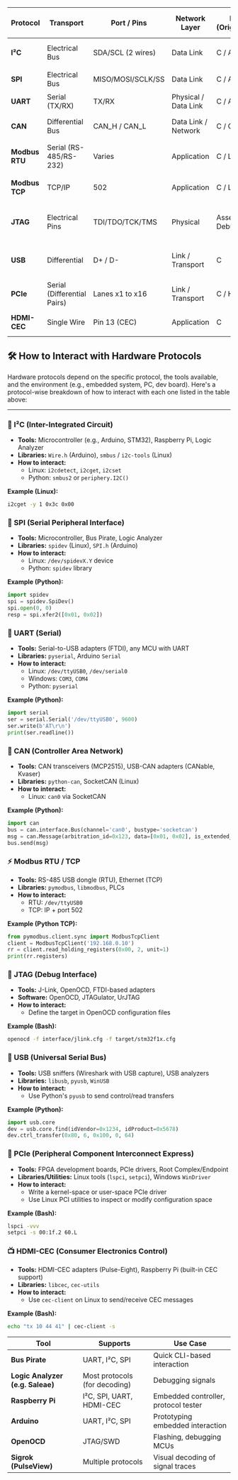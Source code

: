 | Protocol       | Transport                   | Port / Pins       | Network Layer        | Language (Original/Typical) | Communication Type              | Default Credentials | Encryption / Encoding          | Raw Request Example                         | Raw Response Example                    |
| -------------- | --------------------------- | ----------------- | -------------------- | --------------------------- | ------------------------------- | ------------------- | ------------------------------ | ------------------------------------------- | --------------------------------------- |
| **I²C**        | Electrical Bus              | SDA/SCL (2 wires) | Data Link            | C / Assembly                | Binary (Register/Address-based) | None                | None                           | `[START][ADDR_W][REG][STOP]`                | `[START][ADDR_R][DATA][STOP]`           |
| **SPI**        | Electrical Bus              | MISO/MOSI/SCLK/SS | Data Link            | C / Assembly                | Binary                          | None                | None                           | `[SS LOW][CMD][DATA][SS HIGH]`              | `[SS LOW][RESP][SS HIGH]`               |
| **UART**       | Serial (TX/RX)              | TX/RX             | Physical / Data Link | C / Assembly                | Text / Binary                   | None                | None                           | `AT+CMD\r\n`                                | `OK\r\n` or `+RESP:DATA\r\n`            |
| **CAN**        | Differential Bus            | CAN\_H / CAN\_L   | Data Link / Network  | C / C++                     | Binary (Frame-based)            | None                | Optional (CAN-FD/ISO)          | `ID: 0x123, DATA: [01 02 03 04]`            | `ACK / Response Frame`                  |
| **Modbus RTU** | Serial (RS-485/RS-232)      | Varies            | Application          | C / Ladder Logic            | Binary (Frame)                  | None                | CRC16                          | `[0x01][0x03][0x00][0x00][0x00][0x02][CRC]` | `[0x01][0x03][0x04][DATA][CRC]`         |
| **Modbus TCP** | TCP/IP                      | 502               | Application          | C / Ladder Logic            | Binary (Modbus PDU)             | None                | CRC or TCP checksum            | `[MBAP][Function][Data]`                    | `[MBAP][Function][Response Data]`       |
| **JTAG**       | Electrical Pins             | TDI/TDO/TCK/TMS   | Physical             | Assembly / Debug Tools      | Binary                          | None                | None                           | `IRSCAN`, `DRSCAN`, `RESET` commands        | Target responds during shift operations |
| **USB**        | Differential                | D+ / D-           | Link / Transport     | C                           | Binary                          | None                | Optional (USB Secure Comm)     | `Setup Packet: bmRequestType, bRequest...`  | `Data Packet or ACK`                    |
| **PCIe**       | Serial (Differential Pairs) | Lanes x1 to x16   | Link / Transport     | C / HDL                     | Binary (TLP/DLLP)               | None                | Optional (IDE, TLP encryption) | `Memory Read TLP`                           | `Memory Read Completion TLP`            |
| **HDMI-CEC**   | Single Wire                 | Pin 13 (CEC)      | Application          | C                           | Text (hex opcodes)              | None                | None                           | `0x10 0x44 0x41` (Volume Up)                | `0x10 0x8C` (Feature Abort)             |

## 🛠️ How to Interact with Hardware Protocols

Hardware protocols depend on the specific protocol, the tools available, and the environment (e.g., embedded system, PC, dev board). Here's a protocol-wise breakdown of how to interact with each one listed in the table above:

---

### 🔌 I²C (Inter-Integrated Circuit)

- **Tools:** Microcontroller (e.g., Arduino, STM32), Raspberry Pi, Logic Analyzer  
- **Libraries:** `Wire.h` (Arduino), `smbus` / `i2c-tools` (Linux)  
- **How to interact:**
  - Linux: `i2cdetect`, `i2cget`, `i2cset`
  - Python: `smbus2` or `periphery.I2C()`

**Example (Linux):**
```bash
i2cget -y 1 0x3c 0x00
```

### 🔄 SPI (Serial Peripheral Interface)

- **Tools:** Microcontroller, Bus Pirate, Logic Analyzer  
- **Libraries:** `spidev` (Linux), `SPI.h` (Arduino)  
- **How to interact:**
  - Linux: `/dev/spidevX.Y` device
  - Python: `spidev` library

**Example (Python):**
```python
import spidev
spi = spidev.SpiDev()
spi.open(0, 0)
resp = spi.xfer2([0x01, 0x02])
```
### 🧵 UART (Serial)

- **Tools:** Serial-to-USB adapters (FTDI), any MCU with UART  
- **Libraries:** `pyserial`, Arduino `Serial`  
- **How to interact:**
  - Linux: `/dev/ttyUSB0`, `/dev/serial0`
  - Windows: `COM3`, `COM4`
  - Python: `pyserial`

**Example (Python):**
```python
import serial
ser = serial.Serial('/dev/ttyUSB0', 9600)
ser.write(b'AT\r\n')
print(ser.readline())
```

### 🚗 CAN (Controller Area Network)

- **Tools:** CAN transceivers (MCP2515), USB-CAN adapters (CANable, Kvaser)  
- **Libraries:** `python-can`, SocketCAN (Linux)  
- **How to interact:**
  - Linux: `can0` via SocketCAN

**Example (Python):**
```python
import can
bus = can.interface.Bus(channel='can0', bustype='socketcan')
msg = can.Message(arbitration_id=0x123, data=[0x01, 0x02], is_extended_id=False)
bus.send(msg)
```

### ⚡ Modbus RTU / TCP

- **Tools:** RS-485 USB dongle (RTU), Ethernet (TCP)  
- **Libraries:** `pymodbus`, `libmodbus`, PLCs  
- **How to interact:**
  - RTU: `/dev/ttyUSB0`
  - TCP: IP + port 502

**Example (Python TCP):**
```python
from pymodbus.client.sync import ModbusTcpClient
client = ModbusTcpClient('192.168.0.10')
rr = client.read_holding_registers(0x00, 2, unit=1)
print(rr.registers)
```

### 🧠 JTAG (Debug Interface)

- **Tools:** J-Link, OpenOCD, FTDI-based adapters  
- **Software:** OpenOCD, JTAGulator, UrJTAG  
- **How to interact:**
  - Define the target in OpenOCD configuration files

**Example (Bash):**
```bash
openocd -f interface/jlink.cfg -f target/stm32f1x.cfg
```

### 🔌 USB (Universal Serial Bus)

- **Tools:** USB sniffers (Wireshark with USB capture), USB analyzers  
- **Libraries:** `libusb`, `pyusb`, `WinUSB`  
- **How to interact:**
  - Use Python's `pyusb` to send control/read transfers

**Example (Python):**
```python
import usb.core
dev = usb.core.find(idVendor=0x1234, idProduct=0x5678)
dev.ctrl_transfer(0x80, 6, 0x100, 0, 64)
```

### 🚀 PCIe (Peripheral Component Interconnect Express)

- **Tools:** FPGA development boards, PCIe drivers, Root Complex/Endpoint  
- **Libraries/Utilities:** Linux tools (`lspci`, `setpci`), Windows `WinDriver`  
- **How to interact:**
  - Write a kernel-space or user-space PCIe driver
  - Use Linux PCI utilities to inspect or modify configuration space

**Example (Bash):**
```bash
lspci -vvv
setpci -s 00:1f.2 60.L
```
### 📺 HDMI-CEC (Consumer Electronics Control)

- **Tools:** HDMI-CEC adapters (Pulse-Eight), Raspberry Pi (built-in CEC support)  
- **Libraries:** `libcec`, `cec-utils`  
- **How to interact:**
  - Use `cec-client` on Linux to send/receive CEC messages

**Example (Bash):**
```bash
echo "tx 10 44 41" | cec-client -s
```
| Tool                             | Supports                      | Use Case                             |
| -------------------------------- | ----------------------------- | ------------------------------------ |
| **Bus Pirate**                   | UART, I²C, SPI                | Quick CLI-based interaction          |
| **Logic Analyzer (e.g. Saleae)** | Most protocols (for decoding) | Debugging signals                    |
| **Raspberry Pi**                 | I²C, SPI, UART, HDMI-CEC      | Embedded controller, protocol tester |
| **Arduino**                      | UART, I²C, SPI                | Prototyping embedded interaction     |
| **OpenOCD**                      | JTAG/SWD                      | Flashing, debugging MCUs             |
| **Sigrok (PulseView)**           | Multiple protocols            | Visual decoding of signal traces     |
